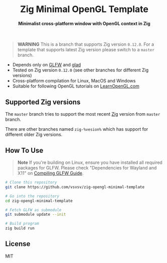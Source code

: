 <h1 align="center">
  Zig Minimal OpenGL Template
</h1>

<h4 align="center">Minimalist cross-platform window with OpenGL context in Zig</h4>
<br>

> **WARNING**
> This is a branch that supports Zig version ```0.12.0```. For a template that supports latest Zig version please switch to a ```master``` branch.

* Depends only on [GLFW](https://github.com/glfw/glfw) and [glad](https://github.com/Dav1dde/glad)
* Tested on Zig version ```0.12.0``` (see other branches for different Zig versions)
* Cross-platform compilation for Linux, MacOS and Windows
* Suitable for following OpenGL tutorials on [LearnOpenGL.com](https://learnopengl.com/Getting-started/Creating-a-window)

## Supported Zig versions

The ```master``` branch tries to support the most recent [Zig](https://github.com/ziglang/zig) version from ```master``` branch.


There are other branches named ```zig-%vesion%``` which has support for different older Zig versions.

## How To Use

> **Note**
> If you're building on Linux, ensure you have installed all required packages for GLFW. Please check "Dependencies for Wayland and X11" on [Compiling GLFW Guide](https://www.glfw.org/docs/latest/compile.html).

```bash
# Clone this repository
git clone https://github.com/vsvsv/zig-opengl-minimal-template

# Go into the repository
cd zig-opengl-minimal-template

# Fetch GLFW as submodule
git submodule update --init

# Build program
zig build run
```

## License

MIT
